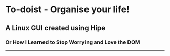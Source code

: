 # To-doist - Organise your life!
## A Linux GUI created using Hipe 
### Or How I Learned to Stop Worrying and Love the DOM
---
